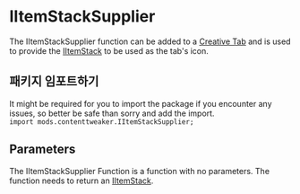 # IItemStackSupplier

The IItemStackSupplier function can be added to a [Creative Tab](/Mods/ContentTweaker/Vanilla/Creatable_Content/Creative_Tab/) and is used to provide the [IItemStack](/Vanilla/Items/IItemStack/) to be used as the tab's icon.

## 패키지 임포트하기
It might be required for you to import the package if you encounter any issues, so better be safe than sorry and add the import.  
`import mods.contenttweaker.IItemStackSupplier;`


## Parameters
The IItemStackSupplier Function is a function with no parameters. The function needs to return an [IItemStack](/Vanilla/Items/IItemStack/).